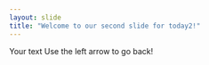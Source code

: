 ```yaml
---
layout: slide
title: "Welcome to our second slide for today2!"
---
```

Your text
Use the left arrow to go back!
